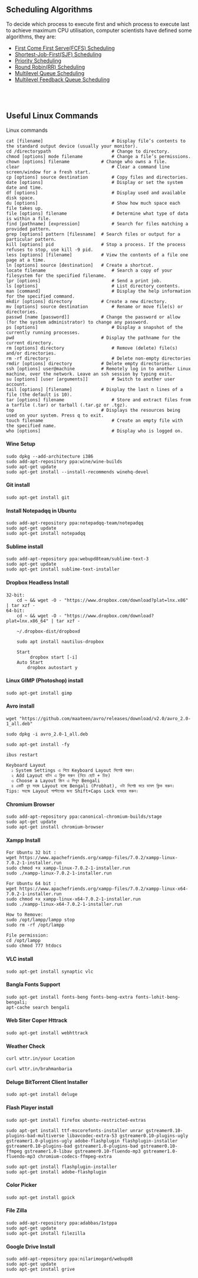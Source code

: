 ## Scheduling Algorithms
To decide which process to execute first and which process to execute last to achieve maximum CPU utilisation, computer scientists have defined some algorithms, they are:

- <td> <a href="https://github.com/rabbycse/Operating-System/tree/master/sources/01/First%20Come%20First%20Serve">First Come First Serve(FCFS) Scheduling</a>
- <a href="https://github.com/rabbycse/Operating-System/tree/master/sources/02/Shortest%20Job%20First">Shortest-Job-First(SJF) Scheduling</a>
- <a href="https://github.com/rabbycse/Operating-System/tree/master/sources/03/Priority%20Scheduling">Priority Scheduling</a>
- <a href="https://github.com/rabbycse/Operating-System/tree/master/sources/04/Round%20Robin(RR)%20Scheduling">Round Robin(RR) Scheduling</a>
- <a href="https://github.com/rabbycse/Operating-System">Multilevel Queue Scheduling</a>
- <a href="https://github.com/rabbycse/Operating-System">Multilevel Feedback Queue Scheduling</a></td>

<br></br>

## Useful Linux Commands

Linux commands
```
cat [filename]	                        # Display file’s contents to the standard output device (usually your monitor).
cd /directorypath                       # Change to directory.
chmod [options] mode filename           # Change a file’s permissions.
chown [options] filename	        # Change who owns a file.
clear	                                # Clear a command line screen/window for a fresh start.
cp [options] source destination         # Copy files and directories.
date [options]	                        # Display or set the system date and time.
df [options]	                        # Display used and available disk space.
du [options]	                        # Show how much space each file takes up.
file [options] filename	                # Determine what type of data is within a file.
find [pathname] [expression]	        # Search for files matching a provided pattern.
grep [options] pattern [filesname]	# Search files or output for a particular pattern.
kill [options] pid	                # Stop a process. If the process refuses to stop, use kill -9 pid.
less [options] [filename]	        # View the contents of a file one page at a time.
ln [options] source [destination]	# Create a shortcut.
locate filename	                        # Search a copy of your filesystem for the specified filename.
lpr [options]	                        # Send a print job.
ls [options]	                        # List directory contents.
man [command]	                        # Display the help information for the specified command.
mkdir [options] directory	        # Create a new directory.
mv [options] source destination	        # Rename or move file(s) or directories.
passwd [name [password]]	        # Change the password or allow (for the system administrator) to change any password.
ps [options]	                        # Display a snapshot of the currently running processes.
pwd	                                # Display the pathname for the current directory.
rm [options] directory	                # Remove (delete) file(s) and/or directories.
rm -rf directory:                       # Delete non-empty directories
rmdir [options] directory	        # Delete empty directories.
ssh [options] user@machine	        # Remotely log in to another Linux machine, over the network. Leave an ssh session by typing exit.
su [options] [user [arguments]]	        # Switch to another user account.
tail [options] [filename]	        # Display the last n lines of a file (the default is 10).
tar [options] filename	                # Store and extract files from a tarfile (.tar) or tarball (.tar.gz or .tgz).
top	                                # Displays the resources being used on your system. Press q to exit.
touch filename	                        # Create an empty file with the specified name.
who [options]	                        # Display who is logged on.
```



#### Wine Setup
```
sudo dpkg --add-architecture i386 
sudo add-apt-repository ppa:wine/wine-builds
sudo apt-get update
sudo apt-get install --install-recommends winehq-devel
```

#### Git install
```
sudo apt-get install git
```

#### Install Notepadqq in Ubuntu
```
sudo add-apt-repository ppa:notepadqq-team/notepadqq
sudo apt-get update
sudo apt-get install notepadqq
````
#### Sublime install
```
sudo add-apt-repository ppa:webupd8team/sublime-text-3
sudo apt-get update
sudo apt-get install sublime-text-installer
````

#### Dropbox Headless Install
```
32-bit:
    cd ~ && wget -O - "https://www.dropbox.com/download?plat=lnx.x86" | tar xzf -
64-bit:
    cd ~ && wget -O - "https://www.dropbox.com/download?plat=lnx.x86_64" | tar xzf -
    
    ~/.dropbox-dist/dropboxd
    
    sudo apt install nautilus-dropbox
    
    Start
         dropbox start [-i]
    Auto Start
        dropbox autostart y
```

#### Linux GIMP (Photoshop) install
```
sudo apt-get install gimp 
```

#### Avro install
```
wget "https://github.com/maateen/avro/releases/download/v2.0/avro_2.0-1_all.deb"
 
sudo dpkg -i avro_2.0-1_all.deb
  
sudo apt-get install -fy
  
ibus restart

Keyboard Layout
  ১ System Settings এ গিয়ে Keyboard Layout সিলেক্ট করুন।
  ২ Add Layout বাটন এ ক্লিক করুন (নিচে ছোট + চিহ্ন)
  ৩ Choose a Layout স্ক্রিন এ লিখুন Bengali
  ৪ একটি খুব সহজ Layout হচ্ছে Bengali (Probhat), ওটা সিলেক্ট করে ডাবল ক্লিক করুন।
Tips: সহজে Layout পাল্টানোর জন্য Shift+Caps Lock ব্যবহার করুন।
```

#### Chromium Browser
```
sudo add-apt-repository ppa:canonical-chromium-builds/stage
sudo apt-get update
sudo apt-get install chromium-browser
```

#### Xampp Install
```
For Ubuntu 32 bit :
wget https://www.apachefriends.org/xampp-files/7.0.2/xampp-linux-7.0.2-1-installer.run
sudo chmod +x xampp-linux-7.0.2-1-installer.run
sudo ./xampp-linux-7.0.2-1-installer.run

For Ubuntu 64 bit :
wget https://www.apachefriends.org/xampp-files/7.0.2/xampp-linux-x64-7.0.2-1-installer.run
sudo chmod +x xampp-linux-x64-7.0.2-1-installer.run
sudo ./xampp-linux-x64-7.0.2-1-installer.run

How to Remove:
sudo /opt/lampp/lampp stop
sudo rm -rf /opt/lampp

File permission:
cd /opt/lampp
sudo chmod 777 htdocs
```

#### VLC install
```
sudo apt-get install synaptic vlc
```

#### Bangla Fonts Support
```
sudo apt-get install fonts-beng fonts-beng-extra fonts-lohit-beng-bengali;
apt-cache search bengali
```

#### Web Siter Coper Httrack
```
sudo apt-get install webhttrack
```

#### Weather Check
```
curl wttr.in/your Location

curl wttr.in/brahmanbaria
```

#### Deluge BitTorrent Client Installer
```
sudo apt-get install deluge
```

#### Flash Player install
```
sudo apt-get install firefox ubuntu-restricted-extras

sudo apt-get install ttf-mscorefonts-installer unrar gstreamer0.10-plugins-bad-multiverse libavcodec-extra-53 gstreamer0.10-plugins-ugly gstreamer1.0-plugins-ugly adobe-flashplugin flashplugin-installer gstreamer0.10-plugins-bad gstreamer1.0-plugins-bad gstreamer0.10-ffmpeg gstreamer1.0-libav gstreamer0.10-fluendo-mp3 gstreamer1.0-fluendo-mp3 chromium-codecs-ffmpeg-extra

sudo apt-get install flashplugin-installer
sudo apt-get install adobe-flashplugin
```

#### Color Picker
```
sudo apt-get install gpick
```

#### File Zilla
```
sudo add-apt-repository ppa:adabbas/1stppa
sudo apt-get update
sudo apt-get install filezilla
```

#### Google Drive Install
```
sudo add-apt-repository ppa:nilarimogard/webupd8
sudo apt-get update
sudo apt-get install grive
```


